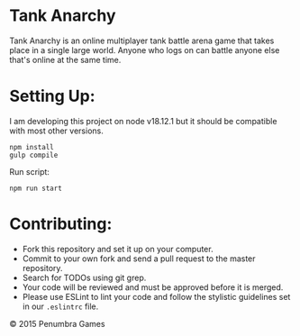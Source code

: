 # Tank Anarchy

Tank Anarchy is an online multiplayer tank battle arena game that takes place
in a single large world. Anyone who logs on can battle anyone else that's online at
the same time.

# Setting Up:

I am developing this project on node v18.12.1 but it should be compatible with most other
versions.

```
npm install
gulp compile
```

Run script:

```
npm run start
```

# Contributing:

- Fork this repository and set it up on your computer.
- Commit to your own fork and send a pull request to the master repository.
- Search for TODOs using git grep.
- Your code will be reviewed and must be approved before it is merged.
- Please use ESLint to lint your code and follow the stylistic guidelines
  set in our `.eslintrc` file.



&copy; 2015 Penumbra Games
